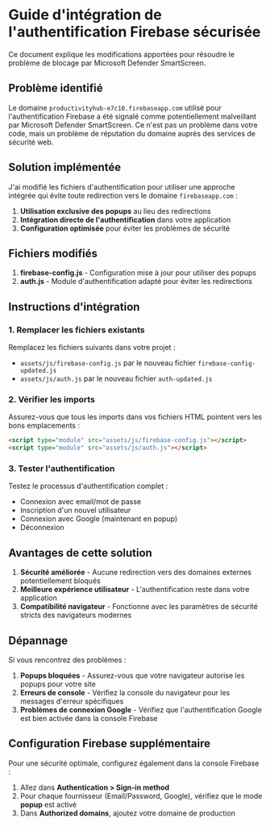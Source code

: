 # Guide d'intégration de l'authentification Firebase sécurisée

Ce document explique les modifications apportées pour résoudre le problème de blocage par Microsoft Defender SmartScreen.

## Problème identifié

Le domaine `productivityhub-e7c10.firebaseapp.com` utilisé pour l'authentification Firebase a été signalé comme potentiellement malveillant par Microsoft Defender SmartScreen. Ce n'est pas un problème dans votre code, mais un problème de réputation du domaine auprès des services de sécurité web.

## Solution implémentée

J'ai modifié les fichiers d'authentification pour utiliser une approche intégrée qui évite toute redirection vers le domaine `firebaseapp.com` :

1. **Utilisation exclusive des popups** au lieu des redirections
2. **Intégration directe de l'authentification** dans votre application
3. **Configuration optimisée** pour éviter les problèmes de sécurité

## Fichiers modifiés

1. **firebase-config.js** - Configuration mise à jour pour utiliser des popups
2. **auth.js** - Module d'authentification adapté pour éviter les redirections

## Instructions d'intégration

### 1. Remplacer les fichiers existants

Remplacez les fichiers suivants dans votre projet :

- `assets/js/firebase-config.js` par le nouveau fichier `firebase-config-updated.js`
- `assets/js/auth.js` par le nouveau fichier `auth-updated.js`

### 2. Vérifier les imports

Assurez-vous que tous les imports dans vos fichiers HTML pointent vers les bons emplacements :

```html
<script type="module" src="assets/js/firebase-config.js"></script>
<script type="module" src="assets/js/auth.js"></script>
```

### 3. Tester l'authentification

Testez le processus d'authentification complet :
- Connexion avec email/mot de passe
- Inscription d'un nouvel utilisateur
- Connexion avec Google (maintenant en popup)
- Déconnexion

## Avantages de cette solution

1. **Sécurité améliorée** - Aucune redirection vers des domaines externes potentiellement bloqués
2. **Meilleure expérience utilisateur** - L'authentification reste dans votre application
3. **Compatibilité navigateur** - Fonctionne avec les paramètres de sécurité stricts des navigateurs modernes

## Dépannage

Si vous rencontrez des problèmes :

1. **Popups bloquées** - Assurez-vous que votre navigateur autorise les popups pour votre site
2. **Erreurs de console** - Vérifiez la console du navigateur pour les messages d'erreur spécifiques
3. **Problèmes de connexion Google** - Vérifiez que l'authentification Google est bien activée dans la console Firebase

## Configuration Firebase supplémentaire

Pour une sécurité optimale, configurez également dans la console Firebase :

1. Allez dans **Authentication > Sign-in method**
2. Pour chaque fournisseur (Email/Password, Google), vérifiez que le mode **popup** est activé
3. Dans **Authorized domains**, ajoutez votre domaine de production

